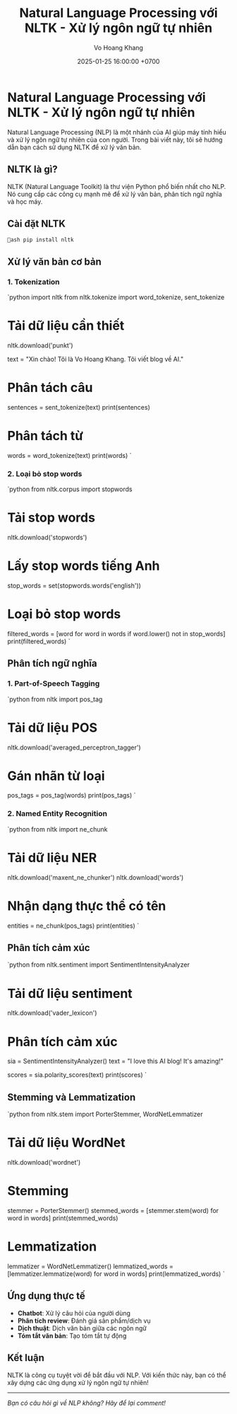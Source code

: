 ﻿---
layout: post
title: "Natural Language Processing với NLTK - Xử lý ngôn ngữ tự nhiên"
date: 2025-01-25 16:00:00 +0700
categories: [AI, NLP, Python]
tags: [nlp, nltk, text-processing, natural-language]
author: Vo Hoang Khang
---

# Natural Language Processing với NLTK - Xử lý ngôn ngữ tự nhiên 

Natural Language Processing (NLP) là một nhánh của AI giúp máy tính hiểu và xử lý ngôn ngữ tự nhiên của con người. Trong bài viết này, tôi sẽ hướng dẫn bạn cách sử dụng NLTK để xử lý văn bản.

## NLTK là gì?

NLTK (Natural Language Toolkit) là thư viện Python phổ biến nhất cho NLP. Nó cung cấp các công cụ mạnh mẽ để xử lý văn bản, phân tích ngữ nghĩa và học máy.

## Cài đặt NLTK

`ash
pip install nltk
`

## Xử lý văn bản cơ bản

### 1. Tokenization

`python
import nltk
from nltk.tokenize import word_tokenize, sent_tokenize

# Tải dữ liệu cần thiết
nltk.download('punkt')

text = "Xin chào! Tôi là Vo Hoang Khang. Tôi viết blog về AI."

# Phân tách câu
sentences = sent_tokenize(text)
print(sentences)

# Phân tách từ
words = word_tokenize(text)
print(words)
`

### 2. Loại bỏ stop words

`python
from nltk.corpus import stopwords

# Tải stop words
nltk.download('stopwords')

# Lấy stop words tiếng Anh
stop_words = set(stopwords.words('english'))

# Loại bỏ stop words
filtered_words = [word for word in words if word.lower() not in stop_words]
print(filtered_words)
`

## Phân tích ngữ nghĩa

### 1. Part-of-Speech Tagging

`python
from nltk import pos_tag

# Tải dữ liệu POS
nltk.download('averaged_perceptron_tagger')

# Gán nhãn từ loại
pos_tags = pos_tag(words)
print(pos_tags)
`

### 2. Named Entity Recognition

`python
from nltk import ne_chunk

# Tải dữ liệu NER
nltk.download('maxent_ne_chunker')
nltk.download('words')

# Nhận dạng thực thể có tên
entities = ne_chunk(pos_tags)
print(entities)
`

## Phân tích cảm xúc

`python
from nltk.sentiment import SentimentIntensityAnalyzer

# Tải dữ liệu sentiment
nltk.download('vader_lexicon')

# Phân tích cảm xúc
sia = SentimentIntensityAnalyzer()
text = "I love this AI blog! It's amazing!"

scores = sia.polarity_scores(text)
print(scores)
`

## Stemming và Lemmatization

`python
from nltk.stem import PorterStemmer, WordNetLemmatizer

# Tải dữ liệu WordNet
nltk.download('wordnet')

# Stemming
stemmer = PorterStemmer()
stemmed_words = [stemmer.stem(word) for word in words]
print(stemmed_words)

# Lemmatization
lemmatizer = WordNetLemmatizer()
lemmatized_words = [lemmatizer.lemmatize(word) for word in words]
print(lemmatized_words)
`

## Ứng dụng thực tế

- **Chatbot**: Xử lý câu hỏi của người dùng
- **Phân tích review**: Đánh giá sản phẩm/dịch vụ
- **Dịch thuật**: Dịch văn bản giữa các ngôn ngữ
- **Tóm tắt văn bản**: Tạo tóm tắt tự động

## Kết luận

NLTK là công cụ tuyệt vời để bắt đầu với NLP. Với kiến thức này, bạn có thể xây dựng các ứng dụng xử lý ngôn ngữ tự nhiên!

---

*Bạn có câu hỏi gì về NLP không? Hãy để lại comment!*

<!-- Utterances Comments -->
<script src="https://utteranc.es/client.js"
        repo="vo-hoang-kh4ng/vo-hoang-kh4ng.github.io"
        issue-term="pathname"
        theme="github-light"
        crossorigin="anonymous"
        async>
</script>
